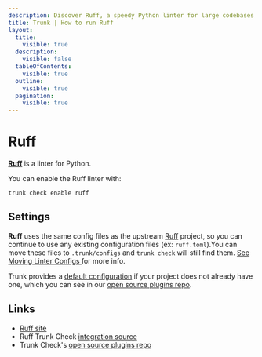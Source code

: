 ```yaml
---
description: Discover Ruff, a speedy Python linter for large codebases. Integrates with CI/IDEs and supports .py, .pyi, and Jupyter Notebooks.
title: Trunk | How to run Ruff
layout:
  title:
    visible: true
  description:
    visible: false
  tableOfContents:
    visible: true
  outline:
    visible: true
  pagination:
    visible: true
---
```


# Ruff

[**Ruff**](https://github.com/astral-sh/ruff) is a linter for Python.

You can enable the Ruff linter with:

```shell
trunk check enable ruff
```

## Settings

**Ruff** uses the same config files as the
upstream [Ruff](https://github.com/astral-sh/ruff) project, so you can continue to use any
existing configuration files (ex: `ruff.toml`).You can move these files to `.trunk/configs` and `trunk check` will still find them. [See Moving Linter Configs ](..#moving-linter-configs) for more info.

Trunk provides a [default configuration](https://github.com/trunk-io/plugins/tree/main/linters/ruff) if your project does not already have one,
which you can see in our [open source plugins repo]().



## Links

* [Ruff site](https://github.com/astral-sh/ruff)
* Ruff Trunk Check [integration source](https://github.com/trunk-io/plugins/tree/main/linters/ruff)
* Trunk Check's [open source plugins repo](https://github.com/trunk-io/plugins/tree/main)
